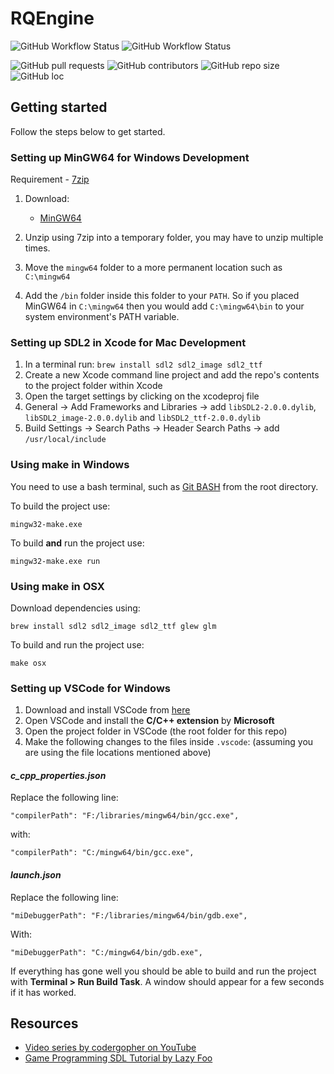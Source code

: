 # RQEngine 

![GitHub Workflow Status](https://img.shields.io/github/workflow/status/IndecisionGames/RQEngine/Win%2064-bit?label=Win%2064-bit&logo=windows)
![GitHub Workflow Status](https://img.shields.io/github/workflow/status/IndecisionGames/RQEngine/OSX%2010.15?label=OSX%2010.15&logo=apple)

![GitHub pull requests](https://img.shields.io/github/issues-pr/IndecisionGames/RQEngine)
![GitHub contributors](https://img.shields.io/github/contributors/IndecisionGames/RQEngine)
![GitHub repo size](https://img.shields.io/github/repo-size/IndecisionGames/RQEngine?label=size)
![GitHub loc](https://img.shields.io/endpoint?url=https://gist.githubusercontent.com/Sivarjuen/0dcf4bcb56b05761ea94e6abaf6ee405/raw/RQEngineLOC.json)



## Getting started

Follow the steps below to get started.


### Setting up MinGW64 for Windows Development

Requirement - [7zip](https://www.7-zip.org/)

1) Download:
    - [MinGW64](https://sourceforge.net/projects/mingw-w64/)

2) Unzip using 7zip into a temporary folder, you may have to unzip multiple times.
3) Move the `mingw64` folder to a more permanent location such as `C:\mingw64` 
4) Add the `/bin` folder inside this folder to your `PATH`. So if you placed MinGW64 in `C:\mingw64` then you would add `C:\mingw64\bin` to your system environment's PATH variable.

### Setting up SDL2 in Xcode for Mac Development

1) In a terminal run: `brew install sdl2 sdl2_image sdl2_ttf`
2) Create a new Xcode command line project and add the repo's contents to the project folder within Xcode
3) Open the target settings by clicking on the xcodeproj file
4) General -> Add Frameworks and Libraries -> add `libSDL2-2.0.0.dylib`, `libSDL2_image-2.0.0.dylib` and `libSDL2_ttf-2.0.0.dylib`
5) Build Settings -> Search Paths -> Header Search Paths -> add `/usr/local/include`

### Using make in Windows

You need to use a bash terminal, such as [Git BASH](https://gitforwindows.org/) from the root directory.

To build the project use: 
```
mingw32-make.exe
```

To build **and** run the project use:
```
mingw32-make.exe run
```

### Using make in OSX

Download dependencies using:
```
brew install sdl2 sdl2_image sdl2_ttf glew glm
```

To build and run the project use: 
```
make osx
```


### Setting up VSCode for Windows

1) Download and install VSCode from [here](https://code.visualstudio.com/)
2) Open VSCode and install the **C/C++ extension** by **Microsoft**
3) Open the project folder in VSCode (the root folder for this repo)
4) Make the following changes to the files inside `.vscode`: (assuming you are using the file locations mentioned above)

#### _c_cpp_properties.json_

Replace the following line: 

```
"compilerPath": "F:/libraries/mingw64/bin/gcc.exe",
```

with:
```
"compilerPath": "C:/mingw64/bin/gcc.exe",
```

#### _launch.json_

Replace the following line: 

```
"miDebuggerPath": "F:/libraries/mingw64/bin/gdb.exe",
```

With:
```
"miDebuggerPath": "C:/mingw64/bin/gdb.exe",
```

If everything has gone well you should be able to build and run the project with **Terminal > Run Build Task**. A window should appear for a few seconds if it has worked.

## Resources

- [Video series by codergopher on YouTube](https://www.youtube.com/watch?v=KsG6dJlLBDw&list=PL2RPjWnJduNmXHRYwdtublIPdlqocBoLS)
- [Game Programming SDL Tutorial by Lazy Foo](https://lazyfoo.net/tutorials/SDL/index.php#Hello%20SDL)
